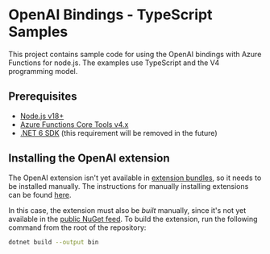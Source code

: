 # OpenAI Bindings - TypeScript Samples

This project contains sample code for using the OpenAI bindings with Azure Functions for node.js. The examples use TypeScript and the V4 programming model.

## Prerequisites

* [Node.js v18+](https://nodejs.org/en/download)
* [Azure Functions Core Tools v4.x](https://learn.microsoft.com/azure/azure-functions/functions-run-local?tabs=v4%2Cwindows%2Cnode%2Cportal%2Cbash)
* [.NET 6 SDK](https://dotnet.microsoft.com/download/dotnet/6.0) (this requirement will be removed in the future)

## Installing the OpenAI extension

The OpenAI extension isn't yet available in [extension bundles](https://learn.microsoft.com/azure/azure-functions/functions-bindings-register#extension-bundles), so it needs to be installed manually. The instructions for manually installing extensions can be found [here](https://learn.microsoft.com/azure/azure-functions/functions-run-local#install-extensions).

In this case, the extension must also be _built_ manually, since it's not yet available in the [public NuGet feed](https://www.nuget.org/profiles/AzureFunctionsExtensions). To build the extension, run the following command from the root of the repository:

```bash
dotnet build --output bin
```
